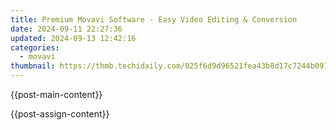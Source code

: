 ```yaml
---
title: Premium Movavi Software - Easy Video Editing & Conversion
date: 2024-09-11 22:27:36
updated: 2024-09-13 12:42:16
categories:
  - movavi
thumbnail: https://thmb.techidaily.com/025f6d9d96521fea43b8d17c7244b091345a22a6d0cc7e77077266caaed2704c.jpg
---
```


{{post-main-content}}

<ins class="adsbygoogle"
     style="display:block"
     data-ad-format="autorelaxed"
     data-ad-client="ca-pub-7571918770474297"
     data-ad-slot="1223367746"></ins>

{{post-assign-content}}

<ins class="adsbygoogle"
     style="display:block"
     data-ad-client="ca-pub-7571918770474297"
     data-ad-slot="8358498916"
     data-ad-format="auto"
     data-full-width-responsive="true"></ins>
